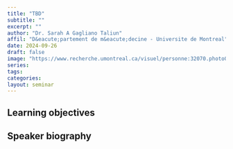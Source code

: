 ```yaml
---
title: "TBD"
subtitle: ""
excerpt: ""
author: "Dr. Sarah A Gagliano Taliun"
affil: "D&eacute;partement de m&eacute;decine - Universite de Montreal"
date: 2024-09-26
draft: false
image: "https://www.recherche.umontreal.ca/visuel/personne:32070.photoOfficielle"
series:
tags:
categories:
layout: seminar
---
```


## Learning objectives


## Speaker biography

